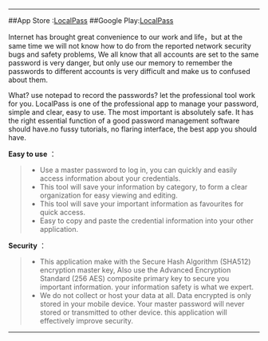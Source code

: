 ------

##App Store :[LocalPass][1]
##Google Play:[LocalPass][2]


  [1]: https://play.google.com/store/apps/details?id=hk.ncloud.passbox
  [2]: https://itunes.apple.com/us/app/localpass/id967116516
Internet has brought great convenience to our work and life，but at the same time we will not know how to do from the reported network security bugs and safety problems, We all know that all accounts are set to the same password is very danger, but only use our memory to remember the passwords to different accounts is very difficult and make us to confused about them.

What? use notepad to record the passwords? let the professional tool work for you. LocalPass is one of the professional app to manage your password, simple and clear, easy to use. The most important is absolutely safe.
It has the right essential function of a good password management software should have.no fussy tutorials, no flaring interface, the best app you should have.

**Easy to use** ：
> * Use a master password to log in, you can quickly and easily access information about your credentials.
> * This tool will save your information by category, to form a clear organization for easy viewing and editing.
> * This tool will save your important information as favourites for quick access.
> * Easy to copy and paste the credential information into your other application.


**Security** ：
> * This application make with the Secure Hash Algorithm (SHA512) encryption master key, Also use the Advanced Encryption Standard (256 AES) composite primary key to secure you important information. your information safety is what we expert.
> * We do not collect or host your data at all. Data encrypted is only stored in your mobile device.
Your master password will never stored or transmitted to other device.
this application will effectively improve security.

------
